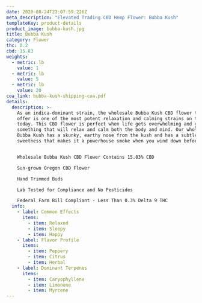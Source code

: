 ```yaml
---
date: 2020-08-24T23:07:59.226Z
meta_description: "Elevated Trading CBD Hemp Flower: Bubba Kush"
templateKey: product-details
product_image: bubba-kush.jpg
title: Bubba Kush
category: Flower
thc: 0.2
cbd: 15.83
weights:
  - metric: lb
    value: 1
  - metric: lb
    value: 5
  - metric: lb
    value: 20
coa_link: bubba-kush-shipping-coa.pdf
details:
  description: >-
    As an indica-dominant strain, the wholesale Bubba Kush CBD flower that we
    offer is one of the most potent relaxation and calming strains on the market
    today. This CBD flower is perfect when life gets overwhelming and you need
    something that will relax and calm both the body and mind. Our wholesale
    Bubba Kush has a skunky, earthy nose from the kush and has a subtle hint of
    sweetness that makes it a powerhouse smoke when you wind down before bed.


    Wholesale Bubba Kush CBD Flower Contains 15.83% CBD

    Sun-grown Oregon CBD Flower

    Hand Trimmed Buds

    Lab Tested for Compliance and No Pesticides

    Federal Farm Bill Compliant - Less Than 0.3% Delta 9 THC
  info:
    - label: Common Effects
      items:
        - item: Relaxed
        - item: Sleepy
        - item: Happy
    - label: Flavor Profile
      items:
        - item: Peppery
        - item: Citrus
        - item: Herbal
    - label: Dominant Terpenes
      items:
        - item: Caryophyllene
        - item: Limonene
        - item: Myrcene
---
```

